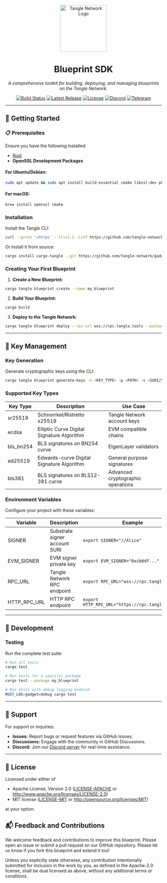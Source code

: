 <p align="center">
  <img src="https://cdn.prod.website-files.com/6494562b44a28080aafcbad4/65aaf8af22c118aa4441278f_Tangle%20Logo_topnav_dark.svg" alt="Tangle Network Logo" width="150"/>
</p>

<h1 align="center">Blueprint SDK</h1>

<p align="center"><em>A comprehensive toolkit for building, deploying, and managing blueprints on the Tangle Network.</em></p>

<p align="center">
  <a href="https://github.com/tangle-network/blueprint/actions"><img src="https://img.shields.io/github/actions/workflow/status/tangle-network/blueprint/ci.yml?branch=main&logo=github" alt="Build Status"></a>
  <a href="https://github.com/tangle-network/blueprint/releases"><img src="https://img.shields.io/github/v/release/tangle-network/blueprint?logo=github" alt="Latest Release"></a>
  <a href="https://github.com/tangle-network/blueprint/blob/main/LICENSE"><img src="https://img.shields.io/github/license/tangle-network/blueprint" alt="License"></a>
  <a href="https://discord.com/invite/cv8EfJu3Tn"><img src="https://img.shields.io/discord/833784453251596298?label=Discord" alt="Discord"></a>
  <a href="https://t.me/tanglenet"><img src="https://img.shields.io/badge/Telegram-2CA5E0?logo=telegram&logoColor=white" alt="Telegram"></a>
</p>

---

## 🚀 Getting Started

### 📋 Prerequisites

Ensure you have the following installed:

- [Rust]
- **OpenSSL Development Packages**

#### For Ubuntu/Debian:

```bash
sudo apt update && sudo apt install build-essential cmake libssl-dev pkg-config
```

#### For macOS:

```bash
brew install openssl cmake
```

### Installation

Install the Tangle CLI:

```bash
curl --proto '=https' --tlsv1.2 -LsSf https://github.com/tangle-network/gadget/releases/download/cargo-tangle/v0.1.1-beta.7/cargo-tangle-installer.sh | sh
```

Or install it from source:

```bash
cargo install cargo-tangle --git https://github.com/tangle-network/gadget --force
```

### Creating Your First Blueprint
1. **Create a New Blueprint:**

```bash
cargo tangle blueprint create --name my_blueprint
```

2. **Build Your Blueprint:**

```bash
cargo build
```

3. **Deploy to the Tangle Network:**

```bash
cargo tangle blueprint deploy --rpc-url wss://rpc.tangle.tools --package my_blueprint
```

---

## 🔑 Key Management

### Key Generation
Generate cryptographic keys using the CLI:
```bash
cargo tangle blueprint generate-keys -k <KEY_TYPE> -p <PATH> -s <SURI/SEED> --show-secret
```

### Supported Key Types
| Key Type  | Description                                | Use Case                          |
|-----------|--------------------------------------------|-----------------------------------|
| sr25519   | Schnorrkel/Ristretto x25519                | Tangle Network account keys       |
| ecdsa     | Elliptic Curve Digital Signature Algorithm | EVM compatible chains             |
| bls_bn254 | BLS signatures on BN254 curve              | EigenLayer validators             |
| ed25519   | Edwards-curve Digital Signature Algorithm  | General purpose signatures        |
| bls381    | BLS signatures on BLS12-381 curve          | Advanced cryptographic operations |

### Environment Variables
Configure your project with these variables:

| Variable     | Description                   | Example                                          |
|--------------|-------------------------------|--------------------------------------------------|
| SIGNER       | Substrate signer account SURI | `export SIGNER="//Alice"`                        |
| EVM_SIGNER   | EVM signer private key        | `export EVM_SIGNER="0xcb6df..."`                 |
| RPC_URL      | Tangle Network RPC endpoint   | `export RPC_URL="wss://rpc.tangle.tools"`        |
| HTTP_RPC_URL | HTTP RPC endpoint             | `export HTTP_RPC_URL="https://rpc.tangle.tools"` |

---

## 🧪 Development

### Testing
Run the complete test suite:
```bash
# Run all tests
cargo test

# Run tests for a specific package
cargo test --package my_blueprint

# Run tests with debug logging enabled
RUST_LOG=gadget=debug cargo test
```

---

## 📮 Support
For support or inquiries:
- **Issues:** Report bugs or request features via GitHub Issues.
- **Discussions:** Engage with the community in GitHub Discussions.
- **Discord:** Join our [Discord server](https://discord.com/invite/cv8EfJu3Tn) for real-time assistance.

---

## 📜 License

Licensed under either of

* Apache License, Version 2.0
  ([LICENSE-APACHE](LICENSE-APACHE) or http://www.apache.org/licenses/LICENSE-2.0)
* MIT license
  ([LICENSE-MIT](LICENSE-MIT) or http://opensource.org/licenses/MIT)

at your option.

## 📬 Feedback and Contributions

We welcome feedback and contributions to improve this blueprint.
Please open an issue or submit a pull request on our GitHub repository.
Please let us know if you fork this blueprint and extend it too!

Unless you explicitly state otherwise, any contribution intentionally submitted
for inclusion in the work by you, as defined in the Apache-2.0 license, shall be
dual licensed as above, without any additional terms or conditions.

[Rust]: https://www.rust-lang.org/tools/install
